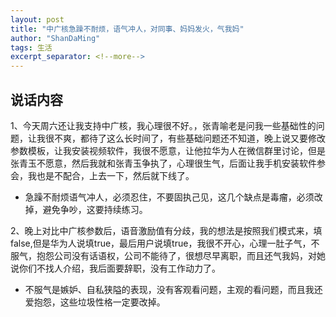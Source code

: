 ```yaml
---
layout: post
title: "中广核急躁不耐烦，语气冲人，对同事、妈妈发火，气我妈"
author: "ShanDaMing"
tags: 生活
excerpt_separator: <!--more-->
---
```


## 说话内容
1、今天周六还让我支持中广核，我心理很不好。<!--more-->，张青喻老是问我一些基础性的问题，让我很不爽，都待了这么长时间了，有些基础问题还不知道，晚上说又要修改参数模板，让我安装视频软件，我很不愿意，让他拉华为人在微信群里讨论，但是张青玉不愿意，然后我就和张青玉争执了，心理很生气，后面让我手机安装软件参会，我也是不配合，上去一下，然后就下线了。
* 急躁不耐烦语气冲人，必须忍住，不要固执己见，这几个缺点是毒瘤，必须改掉，避免争吵，这要持续练习。

2、晚上对比中广核参数后，语音激励值有分歧，我的想法是按照我们模式来，填false,但是华为人说填true，最后用户说填true，我很不开心，心理一肚子气，不服气，抱怨公司没有话语权，公司不能待了，很想尽早离职，而且还气我妈，对她说你们不找人介绍，我后面要辞职，没有工作动力了。
* 不服气是嫉妒、自私狭隘的表现，没有客观看问题，主观的看问题，而且我还爱抱怨，这些垃圾性格一定要改掉。
